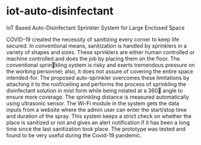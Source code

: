 # iot-auto-disinfectant
IoT Based Auto-Disinfectant Sprinkler System for Large  Enclosed Space

COVID-19 created the necessity of sanitizing every corner to keep life 
secured. In conventional means, sanitization is handled by sprinklers in a variety 
of shapes and sizes. These sprinklers are either human controlled or machine controlled and does the job by placing them on the floor. The conventional sprinkling system is risky and exerts tremendous pressure on the working personnel; 
also, it does not assure of covering the entire space intended-for. The proposed 
auto-sprinkler overcomes these limitations by attaching it to the roof/ceiling and 
performs the process of sprinkling the disinfectant solution in mist form while 
being rotated at a 360 angle to ensure more coverage. The sprinkling distance is 
measured automatically using ultrasonic sensor. The Wi-Fi module in the system 
gets the data inputs from a website where the admin user can enter the start/stop 
time and duration of the spray. This system keeps a strict check on whether the 
place is sanitized or not and gives an alert notification if it has been a long time 
since the last sanitization took place. The prototype was tested and found to be 
very useful during the Covid-19 pandemic.
